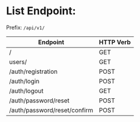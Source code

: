 # List Endpoint:

Prefix: `/api/v1/`

| Endpoint | HTTP Verb |
|----|----|
| / | GET |
| users/ | GET |
| /auth/registration | POST |
| /auth/login | POST |
| /auth/logout | GET |
| /auth/password/reset | POST |
| /auth/password/reset/confirm | POST |



